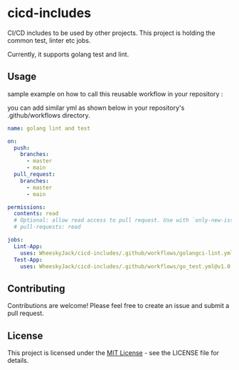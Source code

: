 # cicd-includes
CI/CD includes to be used by other projects. This project is holding the common test, linter etc jobs. 

Currently, it supports golang test and lint.

## Usage
sample example on how to call this reusable workflow in your repository : 

you can add similar yml as shown below in your repository's .github/workflows directory.

```yml
name: golang lint and test

on:
  push:
    branches:
      - master
      - main
  pull_request:
    branches:
      - master
      - main

permissions:
  contents: read
  # Optional: allow read access to pull request. Use with `only-new-issues` option.
  # pull-requests: read

jobs:
  Lint-App:
    uses: WheeskyJack/cicd-includes/.github/workflows/golangci-lint.yml@v1.0.0
  Test-App:
    uses: WheeskyJack/cicd-includes/.github/workflows/go_test.yml@v1.0.0

```

## Contributing
Contributions are welcome! Please feel free to create an issue and submit a pull request.

## License

This project is licensed under the <a href="https://github.com/WheeskyJack/cicd-includes/blob/main/LICENSE">MIT License</a> - see the LICENSE file for details.
